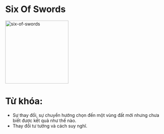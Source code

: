 # Six Of Swords

<img style="width: 200px;" alt="six-of-swords"
  src="https://www.alittlesparkofjoy.com/wp-content/uploads/2019/09/six-of-swords-tarot-card-1.jpg">

**Từ khóa:**
===

* Sự thay đổi, sự chuyển hướng chọn đến một vùng đất mới nhưng chưa biết được kết quả như thế nào.
* Thay đổi tư tưởng và cách suy nghĩ.

